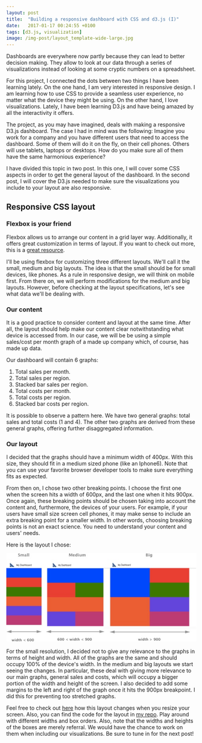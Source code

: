 ```yaml
---
layout: post
title:  "Building a responsive dashboard with CSS and d3.js (I)"
date:   2017-01-17 00:24:55 +0100
tags: [d3.js, visualization]
image: /img-post/layout_template-wide-large.jpg
---
```


Dashboards are everywhere now partly because they can lead to better decision making. They allow to look at our data through a series of visualizations instead of looking at some cryptic numbers on a spreadsheet.

For this project, I connected the dots between two things I have been learning lately. On the one hand, I am very interested in responsive design.  I am learning how to use CSS to provide a seamless user experience, no matter what the device they might be using. On the other hand, I love visualizations. Lately, I have been learning D3.js and have being amazed by all the interactivity it offers.

The project, as you may have imagined, deals with making a responsive D3.js dashboard. The case I had in mind was the following: Imagine you work for a company and you have different users that need to access the dashboard. Some of them will do it on the fly, on their cell phones. Others will use tablets, laptops or desktops. How do you make sure all of them have the same harmonious experience?

I have divided this topic in two post. In this one, I will cover some CSS aspects in order to get the general layout of the dashboard. In the second post, I will cover the D3.js needed to make sure the visualizations you include to your layout are also responsive.

## Responsive CSS layout

### Flexbox is your friend

Flexbox allows us to arrange our content in a grid layer way. Additionally, it offers great customization in terms of layout. If you want to check out more, this is a [great resource](https://css-tricks.com/snippets/css/a-guide-to-flexbox/).

I'll be using flexbox for customizing three different layouts. We'll call it the small, medium and big layouts. The idea is that the small should be for small devices, like phones. As a rule in responsive design, we will think on mobile first. From there on, we will perform  modifications for the medium and big layouts. However, before checking at the layout specifications, let's see what data we'll be dealing with.

### Our content

It is a good practice to consider content and layout at the same time. After all, the layout should help make our content clear notwithstanding what device is accessed from. In our case, we will be be using a simple sales/cost per month graph of a made up company which, of course, has made up data.

Our dashboard will contain 6 graphs:

1. Total sales per month.
2. Total sales per region.
3. Stacked bar sales per region.
4. Total costs per month.
5. Total costs per region.
6. Stacked bar costs per region.

It is possible to observe a pattern here. We have two general graphs: total sales and total costs (1 and 4). The other two graphs are derived from these general graphs, offering further disaggregated information.

### Our layout

I decided that the graphs should have a minimum width of 400px. With this size, they should fit in a medium sized phone (like an Iphone6). Note that you can use your favorite browser developer tools to make sure everything fits as expected.

From then on, I chose two other breaking points. I choose the first one when the screen hits a width of 600px, and the last one when it hits 900px. Once again, these breaking points should be chosen taking into account the content and, furthermore,  the devices of your users. For example, if your users have small size screen cell phones, it may make sense to include an extra breaking point for a smaller width. In other words, choosing breaking points is not an exact science. You need to understand your content and users' needs.

Here is the layout I chose:

<div class="row img-spacing">
	<img src="/img-post/layout_template-wide-large.jpg" class="enlarge-img img-position img-fluid" alt="Dashboard layout for different screen widths">
</div>

For the small resolution, I decided not to give any relevance to the graphs in terms of height and width. All of the graphs are the same and should occupy 100% of the device's width. In the medium and big layouts we start seeing the changes. In particular, these deal with giving more relevance to our main graphs, general sales and costs, which will occupy a bigger portion of the width and height of the screen. I also decided to add some margins to the left and right of the graph once it hits the 900px breakpoint. I did this for preventing too stretched graphs.

Feel free to check out [here](https://htmlpreview.github.io/?https://github.com/jlcoto/visualizations/blob/master/dashboard/dashboard_layout/prototype.html) how this layout changes when you resize your screen. Also, you can find the code for the layout in [my repo](https://github.com/jlcoto/visualizations/tree/master/dashboard/dashboard_layout). Play around with different widths and box orders. Also, note that the widths and heights of the boxes are merely referral. We would have the chance to work on them when including our visualizations. Be sure to tune in for the next post!














